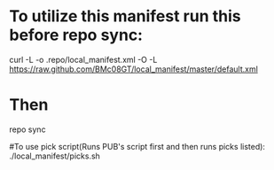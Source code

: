# To utilize this manifest run this before repo sync:
curl -L -o .repo/local_manifest.xml -O -L https://raw.github.com/BMc08GT/local_manifest/master/default.xml

# Then
repo sync

#To use pick script(Runs PUB's script first and then runs picks listed):
./local_manifest/picks.sh


